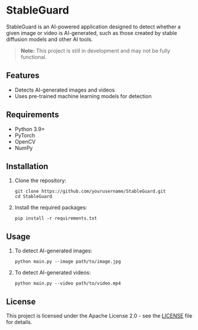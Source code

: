 # StableGuard

StableGuard is an AI-powered application designed to detect whether a given image or video is AI-generated, such as those created by stable diffusion models and other AI tools.

> **Note:** This project is still in development and may not be fully functional.

## Features
- Detects AI-generated images and videos
- Uses pre-trained machine learning models for detection

## Requirements
- Python 3.9+
- PyTorch
- OpenCV
- NumPy

## Installation
1. Clone the repository:
    ```
    git clone https://github.com/yourusername/StableGuard.git
    cd StableGuard
    ```

2. Install the required packages:
    ```
    pip install -r requirements.txt
    ```

## Usage
1. To detect AI-generated images:
    ```
    python main.py --image path/to/image.jpg
    ```

2. To detect AI-generated videos:
    ```
    python main.py --video path/to/video.mp4
    ```

## License
This project is licensed under the Apache License 2.0 - see the [LICENSE](LICENSE) file for details.
